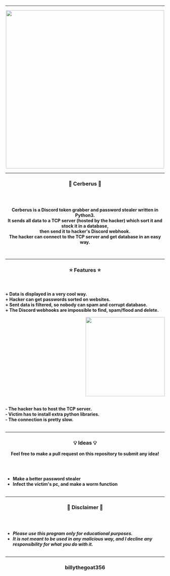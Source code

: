 -----

<p align="center">
<img src="https://repository-images.githubusercontent.com/384839930/101bbebc-b381-454c-ab42-b94bedf1e070", width="500", height="500">
</p>

-----

### <p align="center">🔱 Cerberus 🔱</p>

<br><br>
<p align="center">
  <strong>Cerberus is a Discord token grabber and password stealer written in Python3.</strong>
  <br>
  <strong>It sends all data to a TCP server (hosted by the hacker) which sort it and stock it in a database,</strong>
  <br>
  <strong>then send it to hacker's Discord webhook.</strong>
  <br>
  <strong>The hacker can connect to the TCP server and get database in an easy way.</strong>
</p>
<br>

-----

### <p align="center">⭐ Features ⭐</p>

<br><br>
<strong>+ Data is displayed in a very cool way.</strong>
<br>
<strong>+ Hacker can get passwords sorted on websites.</strong>
<br>
<strong>+ Sent data is filtered, so nobody can spam and corrupt database.</strong>
<br>
<strong>+ The Discord webhooks are impossible to find, spam/flood and delete.</strong>
<br>

<p align="right">
<img src="https://repository-images.githubusercontent.com/384839930/101bbebc-b381-454c-ab42-b94bedf1e070" width="250", height="250">
</p>

<br>
<strong>- The hacker has to host the TCP server.</strong>
<br>
<strong>- Victim has to install extra python libraries.</strong>
<br>
<strong>- The connection is pretty slow.</strong>
<br><br>

-----

### <p align="center">💡 Ideas 💡</p>

<p align="center"><strong>Feel free to make a pull request on this repository to submit any idea!</strong</p>

<br><br>
* Make a better password stealer
* Infect the victim's pc, and make a worm function
<br><br>

-----

### <p align="center">📌 Disclaimer 📌</p>

<br><br>
* ***Please use this program only for educational purposes.***
* ***It is not meant to be used in any malicious way, and I decline any responsibility for what you do with it.***
<br><br>

-----

### <p align="center">billythegoat356</p>
